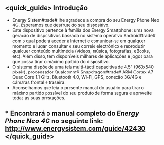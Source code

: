 ## <quick_guide> Introdução

* Energy Sistem#trade#  lhe agradece a compra do seu Energy Phone Neo 4G. Esperamos que desfrute do seu dispositivo.
* Este dispositivo pertence à família dos Energy Smartphone: uma nova geração de dispositivos baseada no sistema operativo Android#trade# com o qual poderá aceder à Internet e comunicar-se em qualquer momento e lugar, consultar o seu correio electrónico e reproduzir qualquer conteúdo multimédia (vídeos, música, fotografias, eBooks, etc).
 Além disso, tem disponíveis milhares de aplicações e jogos para que possa tirar o máximo partido do dispositivo.
* O sistema dispõe de uma tela multi-táctil capacitiva de 4.5" (960x540 píxeis), processador Qualcomm® Snapdragon#trade# ARM Cortex A7 Quad Core 1.1 GHz, Bluetooth 4.0, Wi-Fi, GPS, conexão 3G/4G e câmaras frontal e traseira.
* Aconselhamos que leia o presente manual do usuário para tirar o máximo partido possível do seu produto de forma segura e aproveite todas as suas prestações. 
 
## <unique> * Encontrará o manual completo do *Energy Phone Neo 4G* no seguinte link:  http://www.energysistem.com/guide/42430 </unique> </quick_guide>
